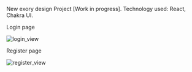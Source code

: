 New exory design Project [Work in progress]. 
Technology used: React, Chakra UI.

Login page

![login_view](https://user-images.githubusercontent.com/79015072/233080404-e6f6894a-fb4c-458a-a947-41742244c9a0.png)

Register page

![register_view](https://user-images.githubusercontent.com/79015072/233080413-0aadea9e-983c-475a-88fa-5c8dce25d641.png)

